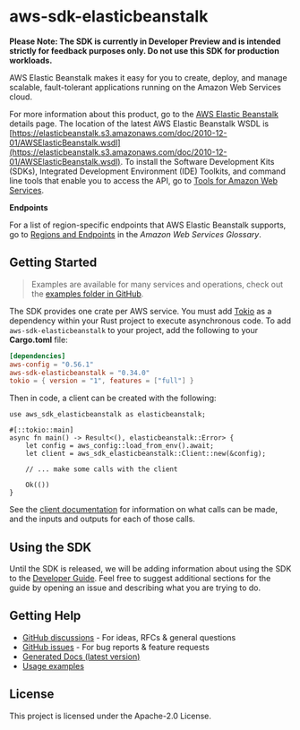 # aws-sdk-elasticbeanstalk

**Please Note: The SDK is currently in Developer Preview and is intended strictly for
feedback purposes only. Do not use this SDK for production workloads.**

AWS Elastic Beanstalk makes it easy for you to create, deploy, and manage scalable, fault-tolerant applications running on the Amazon Web Services cloud.

For more information about this product, go to the [AWS Elastic Beanstalk](http://aws.amazon.com/elasticbeanstalk/) details page. The location of the latest AWS Elastic Beanstalk WSDL is [https://elasticbeanstalk.s3.amazonaws.com/doc/2010-12-01/AWSElasticBeanstalk.wsdl](https://elasticbeanstalk.s3.amazonaws.com/doc/2010-12-01/AWSElasticBeanstalk.wsdl). To install the Software Development Kits (SDKs), Integrated Development Environment (IDE) Toolkits, and command line tools that enable you to access the API, go to [Tools for Amazon Web Services](http://aws.amazon.com/tools/).

__Endpoints__

For a list of region-specific endpoints that AWS Elastic Beanstalk supports, go to [Regions and Endpoints](https://docs.aws.amazon.com/general/latest/gr/rande.html#elasticbeanstalk_region) in the _Amazon Web Services Glossary_.

## Getting Started

> Examples are available for many services and operations, check out the
> [examples folder in GitHub](https://github.com/awslabs/aws-sdk-rust/tree/main/examples).

The SDK provides one crate per AWS service. You must add [Tokio](https://crates.io/crates/tokio)
as a dependency within your Rust project to execute asynchronous code. To add `aws-sdk-elasticbeanstalk` to
your project, add the following to your **Cargo.toml** file:

```toml
[dependencies]
aws-config = "0.56.1"
aws-sdk-elasticbeanstalk = "0.34.0"
tokio = { version = "1", features = ["full"] }
```

Then in code, a client can be created with the following:

```rust,no_run
use aws_sdk_elasticbeanstalk as elasticbeanstalk;

#[::tokio::main]
async fn main() -> Result<(), elasticbeanstalk::Error> {
    let config = aws_config::load_from_env().await;
    let client = aws_sdk_elasticbeanstalk::Client::new(&config);

    // ... make some calls with the client

    Ok(())
}
```

See the [client documentation](https://docs.rs/aws-sdk-elasticbeanstalk/latest/aws_sdk_elasticbeanstalk/client/struct.Client.html)
for information on what calls can be made, and the inputs and outputs for each of those calls.

## Using the SDK

Until the SDK is released, we will be adding information about using the SDK to the
[Developer Guide](https://docs.aws.amazon.com/sdk-for-rust/latest/dg/welcome.html). Feel free to suggest
additional sections for the guide by opening an issue and describing what you are trying to do.

## Getting Help

* [GitHub discussions](https://github.com/awslabs/aws-sdk-rust/discussions) - For ideas, RFCs & general questions
* [GitHub issues](https://github.com/awslabs/aws-sdk-rust/issues/new/choose) - For bug reports & feature requests
* [Generated Docs (latest version)](https://awslabs.github.io/aws-sdk-rust/)
* [Usage examples](https://github.com/awslabs/aws-sdk-rust/tree/main/examples)

## License

This project is licensed under the Apache-2.0 License.

